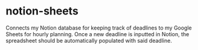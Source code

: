# notion-sheets
Connects my Notion database for keeping track of deadlines to my Google Sheets for hourly planning. Once a new deadline is inputted in Notion, the spreadsheet should be automatically populated with said deadline.
